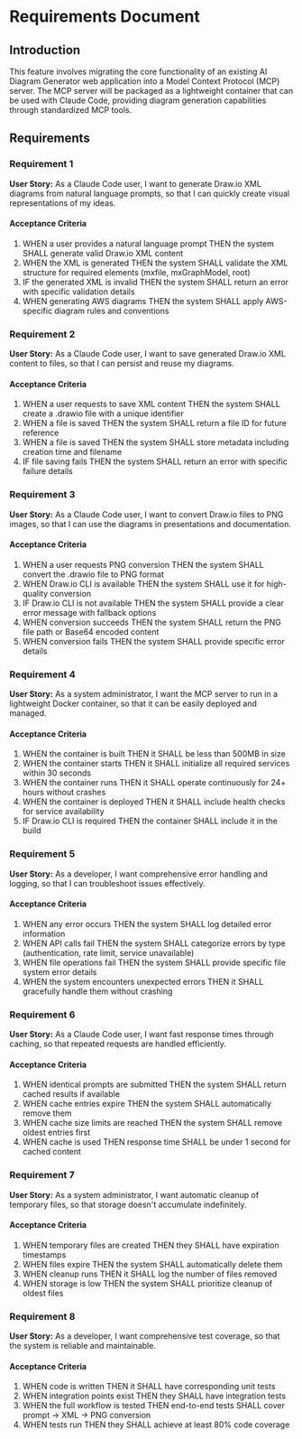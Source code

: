 # Requirements Document

## Introduction

This feature involves migrating the core functionality of an existing AI Diagram Generator web application into a Model Context Protocol (MCP) server. The MCP server will be packaged as a lightweight container that can be used with Claude Code, providing diagram generation capabilities through standardized MCP tools.

## Requirements

### Requirement 1

**User Story:** As a Claude Code user, I want to generate Draw.io XML diagrams from natural language prompts, so that I can quickly create visual representations of my ideas.

#### Acceptance Criteria

1. WHEN a user provides a natural language prompt THEN the system SHALL generate valid Draw.io XML content
2. WHEN the XML is generated THEN the system SHALL validate the XML structure for required elements (mxfile, mxGraphModel, root)
3. IF the generated XML is invalid THEN the system SHALL return an error with specific validation details
4. WHEN generating AWS diagrams THEN the system SHALL apply AWS-specific diagram rules and conventions

### Requirement 2

**User Story:** As a Claude Code user, I want to save generated Draw.io XML content to files, so that I can persist and reuse my diagrams.

#### Acceptance Criteria

1. WHEN a user requests to save XML content THEN the system SHALL create a .drawio file with a unique identifier
2. WHEN a file is saved THEN the system SHALL return a file ID for future reference
3. WHEN a file is saved THEN the system SHALL store metadata including creation time and filename
4. IF file saving fails THEN the system SHALL return an error with specific failure details

### Requirement 3

**User Story:** As a Claude Code user, I want to convert Draw.io files to PNG images, so that I can use the diagrams in presentations and documentation.

#### Acceptance Criteria

1. WHEN a user requests PNG conversion THEN the system SHALL convert the .drawio file to PNG format
2. WHEN Draw.io CLI is available THEN the system SHALL use it for high-quality conversion
3. IF Draw.io CLI is not available THEN the system SHALL provide a clear error message with fallback options
4. WHEN conversion succeeds THEN the system SHALL return the PNG file path or Base64 encoded content
5. WHEN conversion fails THEN the system SHALL provide specific error details

### Requirement 4

**User Story:** As a system administrator, I want the MCP server to run in a lightweight Docker container, so that it can be easily deployed and managed.

#### Acceptance Criteria

1. WHEN the container is built THEN it SHALL be less than 500MB in size
2. WHEN the container starts THEN it SHALL initialize all required services within 30 seconds
3. WHEN the container runs THEN it SHALL operate continuously for 24+ hours without crashes
4. WHEN the container is deployed THEN it SHALL include health checks for service availability
5. IF Draw.io CLI is required THEN the container SHALL include it in the build

### Requirement 5

**User Story:** As a developer, I want comprehensive error handling and logging, so that I can troubleshoot issues effectively.

#### Acceptance Criteria

1. WHEN any error occurs THEN the system SHALL log detailed error information
2. WHEN API calls fail THEN the system SHALL categorize errors by type (authentication, rate limit, service unavailable)
3. WHEN file operations fail THEN the system SHALL provide specific file system error details
4. WHEN the system encounters unexpected errors THEN it SHALL gracefully handle them without crashing

### Requirement 6

**User Story:** As a Claude Code user, I want fast response times through caching, so that repeated requests are handled efficiently.

#### Acceptance Criteria

1. WHEN identical prompts are submitted THEN the system SHALL return cached results if available
2. WHEN cache entries expire THEN the system SHALL automatically remove them
3. WHEN cache size limits are reached THEN the system SHALL remove oldest entries first
4. WHEN cache is used THEN response time SHALL be under 1 second for cached content

### Requirement 7

**User Story:** As a system administrator, I want automatic cleanup of temporary files, so that storage doesn't accumulate indefinitely.

#### Acceptance Criteria

1. WHEN temporary files are created THEN they SHALL have expiration timestamps
2. WHEN files expire THEN the system SHALL automatically delete them
3. WHEN cleanup runs THEN it SHALL log the number of files removed
4. WHEN storage is low THEN the system SHALL prioritize cleanup of oldest files

### Requirement 8

**User Story:** As a developer, I want comprehensive test coverage, so that the system is reliable and maintainable.

#### Acceptance Criteria

1. WHEN code is written THEN it SHALL have corresponding unit tests
2. WHEN integration points exist THEN they SHALL have integration tests
3. WHEN the full workflow is tested THEN end-to-end tests SHALL cover prompt → XML → PNG conversion
4. WHEN tests run THEN they SHALL achieve at least 80% code coverage